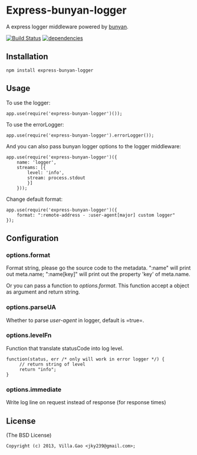 # Express-bunyan-logger

A express logger middleware powered by [bunyan](https://github.com/trentm/node-bunyan).

[![Build Status](https://travis-ci.org/villadora/express-bunyan-logger.png?branch=master)](https://travis-ci.org/villadora/express-bunyan-logger) [![dependencies](https://david-dm.org/villadora/express-bunyan-logger.png)](https://david-dm.org/villadora/express-bunyan-logger)


## Installation

    npm install express-bunyan-logger
   
## Usage

To use the logger: 

    app.use(require('express-bunyan-logger')());

To use the errorLogger:

    app.use(require('express-bunyan-logger').errorLogger());

And you can also pass bunyan logger options to the logger middleware:

    app.use(require('express-bunyan-logger')({
        name: 'logger', 
        streams: [{
            level: 'info',
            stream: process.stdout
            }]
        }));

Change default format:

    app.use(require('express-bunyan-logger')({
        format: ":remote-address - :user-agent[major] custom logger"
    });
    

## Configuration

### options.format

Format string, please go the source code to the metadata. ":name" will print out meta.name; ":name[key]" will print out the property 'key' of meta.name.

Or you can pass a function to _options.format_. This function accept a object as argument and return string.

### options.parseUA

Whether to parse _user-agent_ in logger, default is =true=.

### options.levelFn

Function that translate statusCode into log level.

```
function(status, err /* only will work in error logger */) {
     // return string of level
     return "info";
}
```

### options.immediate

Write log line on request instead of response (for response times)

## License

(The BSD License)

    Copyright (c) 2013, Villa.Gao <jky239@gmail.com>;
